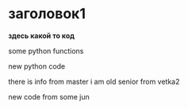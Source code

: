 # заголовок1

**здесь какой то код**

some python functions

new python code

there is info from master
i am old senior from vetka2

new code from some jun
